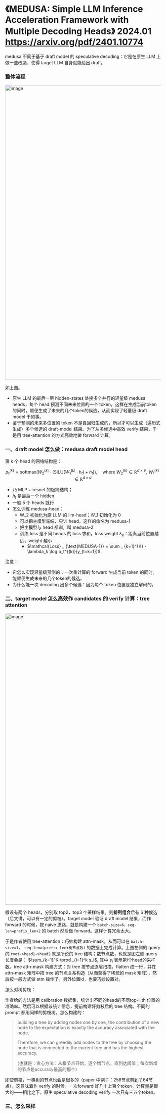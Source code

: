 # 《MEDUSA: Simple LLM Inference Acceleration Framework with Multiple Decoding Heads》 2024.01 https://arxiv.org/pdf/2401.10774

medusa 不同于基于 draft model 的 speculative decoding：它是在原生 LLM 上做一些改造，使得 target LLM 自身就能给出 draft。


### 整体流程

<img width="1274" height="954" alt="image" src="https://github.com/user-attachments/assets/85f584ee-33da-4b4e-a21d-dbf6323d6120" />

如上图。

- 原生 LLM 的最后一层 hidden-states 处接多个并行的轻量级 medusa heads，每个 head 预测不同未来位置的一个 token。这样在生成当前token的同时，顺便生成了未来的几个token的候选，从而实现了轻量级 draft model 干的事。
- 鉴于预测的未来多位置的 token 不是自回归生成的，所以才可以生成（遍历式生成）多个候选的 draft-model 结果。为了从多候选中高效 verify 结果，于是用 tree-attention 的方式高效地做 forward 计算。

### 一、draft model 怎么做：medusa draft model head

第 k 个 head 的网络结构是：

$$
p_t^{(k)} = \mathrm{softmax}\left(
    W_2^{(k)} \cdot \left(
        \mathrm{SiLU}(W_1^{(k)} \cdot h_t) + h_t
    \right)
\right),
\quad
\text{where } W_2^{(k)} \in \mathbb{R}^{d \times V}, \ 
W_1^{(k)} \in \mathbb{R}^{d \times d}
$$

- 乃 MLP + resnet 的极简结构；
- $h_t$ 是最后一个 hidden
- 一般 5 个 heads 就行
- 怎么训练 medusa-head：
  - W_2 初始化为原 LLM 的 llm-head；W_1 初始化为 0
  - 可以把主模型冻结，只训 head，这样的命名为 medusa-1
  - 把主模型与 head 都训，叫 medusa-2
  - 训练 loss 是不同 heads 的 loss 求和。loss weight $\lambda_k$：距离当前位置越远，weight 越小
    - $\mathcal{Loss} _ {\text{MEDUSA-1}} = \sum _ {k=1}^{K} -\lambda_k \log p_t^{(k)}(y_{t+k+1})$

注意：
- 它怎么实现轻量级预测的：一次重计算的 forward 生成当前 token 的同时，能顺便生成未来的几个token的候选。
- 为什么能一次 decoding 出多个候选：因为每个 token 位置是独立解码的。

### 二、target model 怎么高效作 candidates 的 verify 计算：tree attention

<img width="1218" height="942" alt="image" src="https://github.com/user-attachments/assets/ca660ddd-bbad-4faa-9212-bd4cb1327fa9" />

假设有两个 heads，分别取 top2，top3 个采样结果。则**排列组合**后有 6 种候选（后文讲，可以有一定的剪枝）。target model 验证 draft model 结果，而作 forward 的时候，按 naive 思路，就是构建一个 `batch-size=6，seq-len=prefix_len+2` 的 batch 然后做 forward。这样计算冗余太大。

于是作者使用 tree-attention：巧妙构建 attn-mask，从而可以在 `batch-size=1， seq_len=(prefix_len+树节点数)` 的数据上完成计算。上图左侧的 query 的 `root->head1->head2` 就是所说的 tree 结构；数节点数，也就是图左侧 query 长度会是： $\sum_{k=1}^K \prod _{i=1}^k s_i$, 其中 $s_i$ 表示第i个head的采样数。tree attn-mask 构建方式：对 tree 按节点逐层扫描，flatten 成一行，并在 attn-mask 矩阵中把 tree 的节点关系构造（从而获得了稀疏的 mask 矩阵），然后按一般方式做 attn 操作了。另外位置id，也要巧妙设置对。

怎么对树剪枝：

作者给的方法是用 calibration 数据集，统计出不同的head的不同top-i_th 位置的准确率。然后可以根据该统计信息，提前构建好剪枝后的 tree 结构。不同的 prompt 都用同样的剪枝树。怎么构建的：
> building a tree by adding nodes one by one, the contribution of a new node to the expectation is exactly the accuracy associated with the node.
>
> Therefore, we can greedily add nodes to the tree by choosing the node that is connected to the current tree and has the highest accuracy.
>
> (也就是：贪心方法：从根节点开始，逐个增节点，直到达阈值；每次新增的节点是accuracy最高的那个）

即使剪枝，一棵树的节点也会是很多的（paper 中例子：256节点剪到了64节点），这意味着作 verify 的时候，一次forward 好几十上百个token，计算量是很大的——相比之下，原生 speculative decoding verify 一次只有三五个token。

### 三、怎么采样


